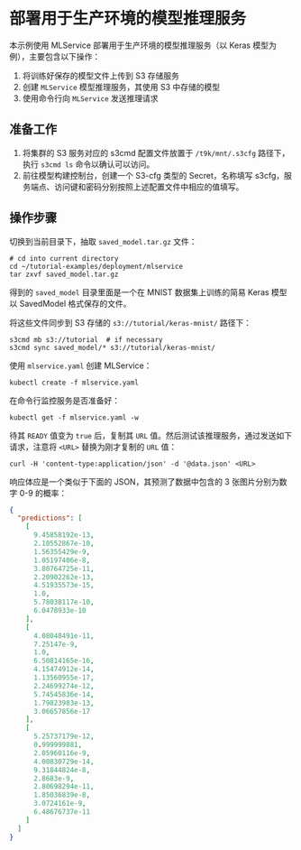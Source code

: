 # 部署用于生产环境的模型推理服务

本示例使用 MLService 部署用于生产环境的模型推理服务（以 Keras 模型为例），主要包含以下操作：

1. 将训练好保存的模型文件上传到 S3 存储服务
1. 创建 `MLService` 模型推理服务，其使用 S3 中存储的模型
1. 使用命令行向 `MLService` 发送推理请求

## 准备工作

1. 将集群的 S3 服务对应的 s3cmd 配置文件放置于 `/t9k/mnt/.s3cfg` 路径下，执行 `s3cmd ls` 命令以确认可以访问。
1. 前往模型构建控制台，创建一个 S3-cfg 类型的 Secret，名称填写 s3cfg，服务端点、访问键和密码分别按照上述配置文件中相应的值填写。

## 操作步骤

切换到当前目录下，抽取 `saved_model.tar.gz` 文件：

```shell
# cd into current directory
cd ~/tutorial-examples/deployment/mlservice
tar zxvf saved_model.tar.gz
```

得到的 `saved_model` 目录里面是一个在 MNIST 数据集上训练的简易 Keras 模型以 SavedModel 格式保存的文件。

将这些文件同步到 S3 存储的 `s3://tutorial/keras-mnist/` 路径下：

```shell
s3cmd mb s3://tutorial  # if necessary
s3cmd sync saved_model/* s3://tutorial/keras-mnist/
```

使用 `mlservice.yaml` 创建 MLService：

```shell
kubectl create -f mlservice.yaml
```

在命令行监控服务是否准备好：

```shell
kubectl get -f mlservice.yaml -w
```

待其 `READY` 值变为 `true` 后，复制其 `URL` 值。然后测试该推理服务，通过发送如下请求，注意将 `<URL>` 替换为刚才复制的 `URL` 值：

```shell
curl -H 'content-type:application/json' -d '@data.json' <URL>
```

响应体应是一个类似于下面的 JSON，其预测了数据中包含的 3 张图片分别为数字 0-9 的概率：

```json
{
  "predictions": [
    [
      9.45858192e-13,
      2.10552867e-10,
      1.56355429e-9,
      1.05197406e-8,
      3.80764725e-11,
      2.20902262e-13,
      4.51935573e-15,
      1.0,
      5.78038117e-10,
      6.0478933e-10
    ],
    [
      4.08048491e-11,
      7.25147e-9,
      1.0,
      6.50814165e-16,
      4.15474912e-14,
      1.13560955e-17,
      2.24699274e-12,
      5.74545836e-14,
      1.79823983e-13,
      3.06657856e-17
    ],
    [
      5.25737179e-12,
      0.999999881,
      2.05960116e-9,
      4.00830729e-14,
      9.31844824e-8,
      2.8683e-9,
      2.80698294e-11,
      1.85036839e-8,
      3.0724161e-9,
      6.48676737e-11
    ]
  ]
}
```
